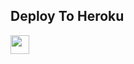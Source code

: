 


## Deploy To Heroku

<a href="https://heroku.com/deploy?template=https://github.com/Raj933955/txt1.0hemucode1/tree/main">
     <img height="30px" src="https://img.shields.io/badge/Deploy%20To%20Heroku-blueviolet?style=for-the-badge&logo=heroku">
  </a>

